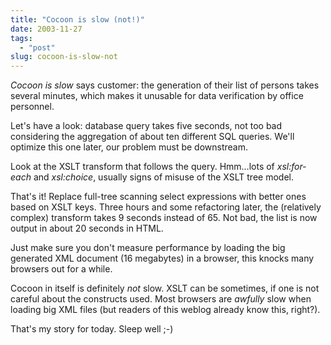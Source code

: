 ```yaml
---
title: "Cocoon is slow (not!)"
date: 2003-11-27
tags: 
  - "post"
slug: cocoon-is-slow-not
---
```


_Cocoon is slow_ says customer: the generation of their list of persons takes several minutes, which makes it unusable for data verification by office personnel.

Let's have a look: database query takes five seconds, not too bad considering the aggregation of about ten different SQL queries. We'll optimize this one later, our problem must be downstream.

Look at the XSLT transform that follows the query. Hmm...lots of _xsl:for-each_ and _xsl:choice_, usually signs of misuse of the XSLT tree model.

That's it! Replace full-tree scanning select expressions with better ones based on XSLT keys. Three hours and some refactoring later, the (relatively complex) transform takes 9 seconds instead of 65. Not bad, the list is now output in about 20 seconds in HTML.

Just make sure you don't measure performance by loading the big generated XML document (16 megabytes) in a browser, this knocks many browsers out for a while.

Cocoon in itself is definitely _not_ slow. XSLT can be sometimes, if one is not careful about the constructs used. Most browsers are _awfully_ slow when loading big XML files (but readers of this weblog already know this, right?).

That's my story for today. Sleep well ;-)
